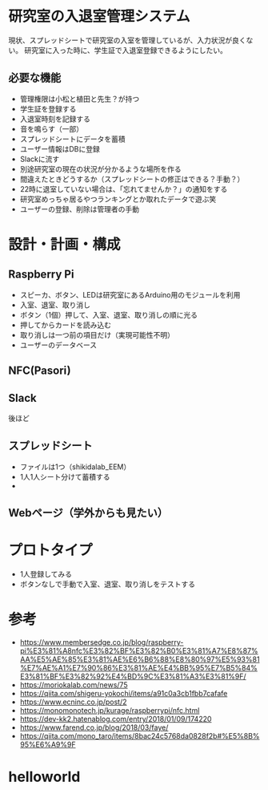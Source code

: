 # 研究室の入退室管理システム
現状、スプレッドシートで研究室の入室を管理しているが、入力状況が良くない。
研究室に入った時に、学生証で入退室登録できるようにしたい。
## 必要な機能
- 管理権限は小松と植田と先生？が持つ
- 学生証を登録する
- 入退室時刻を記録する
- 音を鳴らす（一部）
- スプレッドシートにデータを蓄積
- ユーザー情報はDBに登録
- Slackに流す
- 別途研究室の現在の状況が分かるような場所を作る
- 間違えたときどうするか（スプレッドシートの修正はできる？手動？）
- 22時に退室していない場合は、「忘れてませんか？」の通知をする
- 研究室めっちゃ居るやつランキングとか取れたデータで遊ぶ笑
- ユーザーの登録、削除は管理者の手動

# 設計・計画・構成
## Raspberry Pi
- スピーカ、ボタン、LEDは研究室にあるArduino用のモジュールを利用
- 入室、退室、取り消し
- ボタン（1個）押して、入室、退室、取り消しの順に光る
- 押してからカードを読み込む
- 取り消しは一つ前の項目だけ（実現可能性不明）
- ユーザーのデータベース

## NFC(Pasori)

## Slack
後ほど

## スプレッドシート
- ファイルは1つ（shikidalab_EEM）
- 1人1人シート分けて蓄積する
- 
## Webページ（学外からも見たい）

# プロトタイプ
- 1人登録してみる
- ボタンなしで手動で入室、退室、取り消しをテストする


# 参考
- https://www.membersedge.co.jp/blog/raspberry-pi%E3%81%A8nfc%E3%82%BF%E3%82%B0%E3%81%A7%E8%87%AA%E5%AE%85%E3%81%AE%E6%B6%88%E8%80%97%E5%93%81%E7%AE%A1%E7%90%86%E3%81%AE%E4%BB%95%E7%B5%84%E3%81%BF%E3%82%92%E4%BD%9C%E3%81%A3%E3%81%9F/
- https://moriokalab.com/news/75
- https://qiita.com/shigeru-yokochi/items/a91c0a3cb1fbb7cafafe
- https://www.ecninc.co.jp/post/2
- https://monomonotech.jp/kurage/raspberrypi/nfc.html
- https://dev-kk2.hatenablog.com/entry/2018/01/09/174220
- https://www.farend.co.jp/blog/2018/03/faye/
- https://qiita.com/mono_taro/items/8bac24c5768da0828f2b#%E5%8B%95%E6%A9%9F

# helloworld
